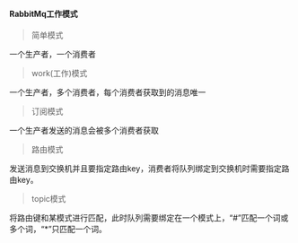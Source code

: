 #### RabbitMq工作模式

> 简单模式

一个生产者，一个消费者

> work(工作)模式

一个生产者，多个消费者，每个消费者获取到的消息唯一

> 订阅模式

一个生产者发送的消息会被多个消费者获取

> 路由模式

发送消息到交换机并且要指定路由key，消费者将队列绑定到交换机时需要指定路由key。

> topic模式

将路由键和某模式进行匹配，此时队列需要绑定在一个模式上，“#”匹配一个词或多个词，“*”只匹配一个词。